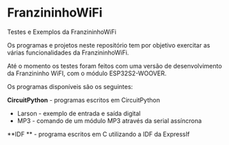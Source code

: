 # FranzininhoWiFi
Testes e Exemplos da FranzininhoWiFi

Os programas e projetos neste repositório tem por objetivo exercitar as
várias funcionalidades da FranzininhoWiFi.

Até o momento os testes foram feitos com uma versão de desenvolvimento 
da Franzininho WiFI, com o módulo ESP32S2-WOOVER.

Os programas disponíveis são os seguintes:

**CircuitPython** - programas escritos em CircuitPython

* Larson - exemplo de entrada e saída digital
* MP3 - comando de um módulo MP3 através da serial assíncrona
  
**IDF ** - programa escritos em C utilizando a IDF da ExpressIf


